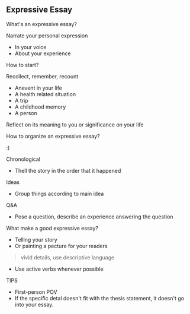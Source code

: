 ## Expressive Essay
What's an expressive essay?

Narrate your personal expression
+ In your voice
+ About your experience

How to start?

Recollect, remember, recount
+ Anevent in your life 
+ A health related situation
+ A trip
+ A childhood memory
+ A person

Reflect on its meaning to you or significance on your life

How to organize an expressive essay?

:)

Chronological
+ Thell the story in the order that it happened

Ideas
+ Group things according to main idea

Q&A
+ Pose a question, describe an experience answering the question

What make a good expressive essay?
+ Telling your story
+ Or painting a pecture for your readers
> vivid details, use descriptive language
+ Use active verbs whenever possible

TIPS
+ First-person POV
+ If the specific detal doesn't fit with the thesis statement, it doesn't go into your essay.